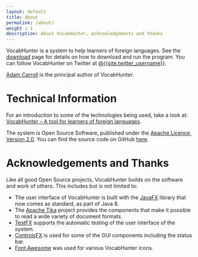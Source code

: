 ```yaml
---
layout: default
title: About
permalink: /about/
weight : 1
description: About VocabHunter, acknowledgements and thanks
---
```


VocabHunter is a system to help learners of foreign languages.  See the [download](/download) page for details on how to download and run the program.  You can follow VocabHunter on Twitter at [@{{site.twitter_username}}]({{site.twitter_link}}).

[Adam Carroll](https://github.com/AdamCarroll/) is the principal author of VocabHunter.

# Technical Information

For an introduction to some of the technologies being used, take a look at: [VocabHunter – A tool for learners of foreign languages](https://techblog.king.com/vocabhunter-a-tool-for-learners-of-foreign-languages/).

The system is Open Source Software, published under the [Apache Licence, Version 2.0](http://www.apache.org/licenses/LICENSE-2.0).  You can find the source code on GitHub [here](https://github.com/VocabHunter/VocabHunter).

# Acknowledgements and Thanks

Like all good Open Source projects, VocabHunter builds on the software and work of others.  This includes but is not limited to:

* The user interface of VocabHunter is built with the [JavaFX](http://www.oracle.com/technetwork/java/javase/overview/javafx-overview-2158620.html) library that now comes as standard, as part of Java 8.
* The [Apache Tika](https://tika.apache.org/) project provides the components that make it possible to read a wide variety of document formats.
* [TestFX](https://github.com/TestFX/TestFX) supports the automatic testing of the user interface of the system.
* [ControlsFX](http://fxexperience.com/controlsfx/) is used for some of the GUI components including the status bar.
* [Font Awesome](https://fortawesome.github.io/Font-Awesome/) was used for various VocabHunter icons.
